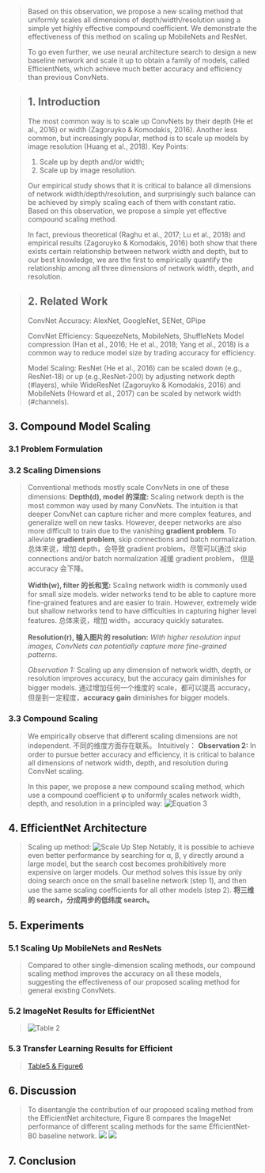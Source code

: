 > Based on this observation, we propose a new scaling method that uniformly scales all dimensions of 
> depth/width/resolution using a simple yet highly effective compound coefficient. We demonstrate the effectiveness of 
> this method on scaling up MobileNets and ResNet.
>
> To go even further, we use neural architecture search to design a new baseline network and scale it up to obtain 
> a family of models, called EfficientNets, which achieve much better accuracy and efficiency than previous ConvNets.
>

> ## 1. Introduction
> The most common way is to scale up ConvNets by their depth (He et al., 2016) or width (Zagoruyko & Komodakis, 2016). 
> Another less common, but increasingly popular, method is to scale up models by image resolution (Huang et al., 2018).
> Key Points:
> 1. Scale up by depth and/or width;
> 2. Scale up by image resolution.
>
> Our empirical study shows that it is critical to balance all dimensions of network width/depth/resolution, 
> and surprisingly such balance can be achieved by simply scaling each of them with constant ratio. 
> Based on this observation, we propose a simple yet effective compound scaling method.
>
> In fact, previous theoretical (Raghu et al., 2017; Lu et al., 2018) and empirical results (Zagoruyko & Komodakis, 2016) 
> both show that there exists certain relationship between network width and depth, but to our best knowledge, we are 
> the first to empirically quantify the relationship among all three dimensions of network width, depth, and resolution.

> ## 2. Related Work
> ConvNet Accuracy: AlexNet, GoogleNet, SENet, GPipe
>
> ConvNet Efficiency: SqueezeNets, MobileNets, ShuffleNets
> Model compression (Han et al., 2016; He et al., 2018; Yang et al., 2018) is a common way to reduce model size by trading accuracy for efficiency. 
>
> Model Scaling:
> ResNet (He et al., 2016) can be scaled down (e.g., ResNet-18) or up (e.g.,ResNet-200) by adjusting network depth (#layers), 
> while WideResNet (Zagoruyko & Komodakis, 2016) and MobileNets (Howard et al., 2017) can be scaled by network width (#channels). 

## 3. Compound Model Scaling
### 3.1 Problem Formulation

### 3.2 Scaling Dimensions
> Conventional methods mostly scale ConvNets in one of these dimensions:
> **Depth(d), model 的深度:** Scaling network depth is the most common way used by many ConvNets.
> The intuition is that deeper ConvNet can capture richer and more complex features, and generalize well on new tasks. 
> However, deeper networks are also more difficult to train due to the vanishing **gradient problem**.
> To alleviate **gradient problem**, skip connections and batch normalization. 
> 总体来说，增加 depth，会导致 gradient problem，尽管可以通过 skip connections and/or batch normalization 减缓 gradient problem，
> 但是 accuracy 会下降。
> 
> **Width(w), filter 的长和宽:** Scaling network width is commonly used for small size models. wider networks tend to be able to capture
> more fine-grained features and are easier to train. However, extremely wide but shallow networks tend to have difficulties 
> in capturing higher level features. 
> 总体来说，增加 width，accuracy quickly saturates.
>
> **Resolution(r), 输入图片的 resolution:** *With higher resolution input images, ConvNets can potentially capture more fine-grained patterns.*
>
> *Observation 1:* Scaling up any dimension of network width, depth, or resolution improves accuracy, but the accuracy 
> gain diminishes for bigger models. 通过增加任何一个维度的 scale，都可以提高 accuracy，但是到一定程度，**accuracy gain** diminishes for bigger models.

### 3.3 Compound Scaling
> We empirically observe that different scaling dimensions are not independent. 不同的维度方面存在联系。
> Intuitively：
> **Observation 2:** In order to pursue better accuracy and efficiency, it is critical to balance all dimensions of network
> width, depth, and resolution during ConvNet scaling.
> 
> In this paper, we propose a new compound scaling method, which use a compound coefficient φ to uniformly scales 
> network width, depth, and resolution in a principled way:
> ![Equation 3](images/EfficientNet_Equation_3.png)

## 4. EfficientNet Architecture
> Scaling up method:
> ![Scale Up Step](images/EfficientNet_Scaling_Up_Step.png)
> Notably, it is possible to achieve even better performance by searching for α, β, γ directly around a large model, 
> but the search cost becomes prohibitively more expensive on larger models. Our method solves this issue by only doing 
> search once on the small baseline network (step 1), and then use the same scaling coefficients for all other models (step 2).
> **将三维的 search，分成两步的低纬度 search。**

## 5. Experiments
### 5.1 Scaling Up MobileNets and ResNets
> Compared to other single-dimension scaling methods, our compound scaling method improves the accuracy on all these models, 
> suggesting the effectiveness of our proposed scaling method for general existing ConvNets.

### 5.2 ImageNet Results for EfficientNet
> ![Table 2](images/EfficientNet_Table2.png)

### 5.3 Transfer Learning Results for Efficient
> [Table5 & Figure6](images/EfficientNet_Transfer_Learning.png)

## 6. Discussion
> To disentangle the contribution of our proposed scaling method from the EfficientNet architecture, Figure 8 compares 
> the ImageNet performance of different scaling methods for the same EfficientNet-B0 baseline network. 
> ![](images/EfficientNet_Figure8.png)
> ![](images/EfficientNet_Table7.png)


## 7. Conclusion


